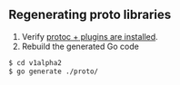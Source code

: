 ## Regenerating proto libraries

1. Verify [protoc + plugins are installed](https://grpc.io/docs/languages/go/quickstart/).
2. Rebuild the generated Go code

```sh
$ cd v1alpha2
$ go generate ./proto/
```